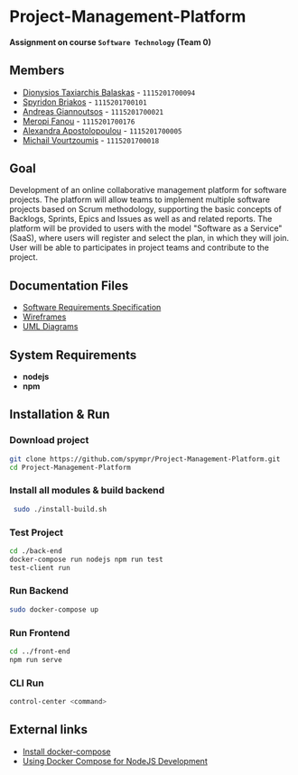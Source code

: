 # Project-Management-Platform
#### Assignment on course `Software Technology` (Team 0)

## Members
* [Dionysios Taxiarchis Balaskas](https://github.com/dbalaskas) - `1115201700094`
* [Spyridon Briakos](https://github.com/spympr) - `1115201700101`
* [Andreas Giannoutsos](https://github.com/AGiannoutsos) - `1115201700021`
* [Meropi Fanou](https://github.com/meryfanou) - `1115201700176`
* [Alexandra Apostolopoulou](https://github.com/alexaapo) - `1115201700005`
* [Michail Vourtzoumis](https://github.com/MVour) - `1115201700018` 

## Goal
Development of an online collaborative management platform for software projects. The platform will allow teams to implement multiple software projects based on Scrum methodology, supporting the basic concepts of Backlogs, Sprints, Epics and Issues as well as and related reports. The platform will be provided to users with the model "Software as a Service" (SaaS), where users will register and select the plan, in which they will join. User will be able to participates in project teams and contribute to the project.

## Documentation Files
* [Software Requirements Specification](./docs/srs.md)
* [Wireframes](./docs/ui.md)
* [UML Diagrams](./docs/uml)

## System Requirements
* **nodejs**
* **npm**

## Installation & Run

### Download project
```bash 
git clone https://github.com/spympr/Project-Management-Platform.git
cd Project-Management-Platform
```

### Install all modules & build backend
```bash
 sudo ./install-build.sh
```
### Test Project
```bash
cd ./back-end
docker-compose run nodejs npm run test
test-client run
```

### Run Backend
```bash
sudo docker-compose up
```

### Run Frontend
```bash
cd ../front-end
npm run serve
```

### CLI Run
```bash
control-center <command>
```

## External links
* [Install docker-compose](https://docs.docker.com/compose/install/)
* [Using Docker Compose for NodeJS Development](https://www.cloudbees.com/blog/using-docker-compose-for-nodejs-development/)
